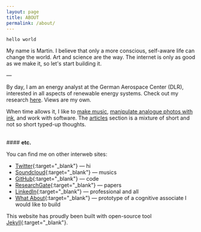 ```yaml
---
layout: page
title: ABOUT
permalink: /about/
---
```


`hello world`

My name is Martin.
I believe that only a more conscious, self-aware life can change the world. Art and science are the way.
The internet is only as good as we make it, so let's start building it.

—

By day, I am an energy analyst at the German Aerospace Center (DLR), interested in all aspects of renewable energy systems. Check out my research [here](/research/). Views are my own.

When time allows it, I like to [make music](/music/), [manipulate analogue photos with ink](/scratch/), and work with software. The [articles](/articles/) section is a mixture of short and not so short typed-up thoughts.

<br>
#### <b>etc.</b>

You can find me on other interweb sites:

<!---* [Instagram](https://www.instagram.com/zero.kelvin/){:target="_blank"} — hello -->
* [Twitter](https://twitter.com/macht_ihn_klein){:target="_blank"} — hi
* [Soundcloud](https://soundcloud.com/0_k){:target="_blank"} — musics
* [GitHub](https://github.com/0-k){:target="_blank"} — code
* [ResearchGate](https://www.researchgate.net/profile/Martin_Klein14){:target="_blank"} — papers
* [LinkedIn](https://www.linkedin.com/martin-klein1){:target="_blank"} — professional and all
* [What About](http://www.what-about.net){:target="_blank"} — prototype of a cognitive associate I would like to build

This website has proudly been built with open-source tool [Jekyll](https://jekyllrb.com/){:target="_blank"}.